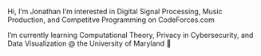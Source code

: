 Hi, I’m Jonathan
I’m interested in Digital Signal Processing, Music Production, and Competitve Programming on CodeForces.com

I’m currently learning Computational Theory, Privacy in Cybersecurity, and Data Visualization @ the University of Maryland 🐢

<!---
iwillstealyouroreos/iwillstealyouroreos is a ✨ special ✨ repository because its `README.md` (this file) appears on your GitHub profile.
You can click the Preview link to take a look at your changes.
--->
